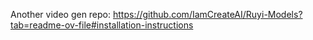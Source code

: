 Another video gen repo: https://github.com/IamCreateAI/Ruyi-Models?tab=readme-ov-file#installation-instructions